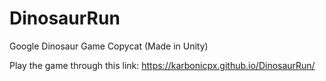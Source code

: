 # DinosaurRun
Google Dinosaur Game Copycat (Made in Unity)

Play the game through this link: https://karbonicpx.github.io/DinosaurRun/
